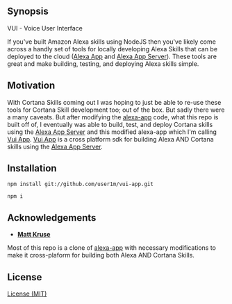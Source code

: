 ## Synopsis

VUI - Voice User Interface

If you've built Amazon Alexa skills using NodeJS then you've likely come across a handly set of tools for locally developing Alexa Skills that can be deployed to the cloud ([Alexa App](https://github.com/alexa-js/alexa-app) and [Alexa App Server](https://github.com/alexa-js/alexa-app-server)). These tools are great and make building, testing, and deploying Alexa skills simple.


## Motivation

With Cortana Skills coming out I was hoping to just be able to re-use these tools for Cortana Skill development too; out of the box. But sadly there were a many caveats. But after modifying the [alexa-app](https://github.com/alexa-js/alexa-app) code, what this repo is built off of, I eventually was able to build, test, and deploy Cortana skills using the [Alexa App Server](https://github.com/alexa-js/alexa-app-server) and this modified alexa-app which I'm calling [Vui App](https://github.com/user1m/vui-app). [Vui App](https://github.com/user1m/vui-app) is a cross platform sdk for building Alexa AND Cortana skills using the [Alexa App Server](https://github.com/alexa-js/alexa-app-server).


## Installation

`npm install git://github.com/user1m/vui-app.git`

`npm i`


## Acknowledgements
* **[Matt Kruse](https://github.com/alexa-js/alexa-app)**

Most of this repo is a clone of [alexa-app](https://github.com/alexa-js/alexa-app) with necessary modifications to make it cross-plaform for building both Alexa AND Cortana Skills.

## License

[License (MIT)](https://github.com/alexa-js/vui-app/master/LICENSE.md)
